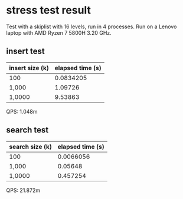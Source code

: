 # stress test result

Test with a skiplist with 16 levels, run in 4 processes. Run on a Lenovo laptop with AMD Ryzen 7 5800H 3.20 GHz.

## insert test
| insert size (k) | elapsed time (s) | 
|-----------------|------------------| 
| 100             |0.0834205| 
| 1,000           |1.09726| 
| 1,0000          |9.53863| 

QPS: 1.048m

## search test
| search size (k) | elapsed time (s) | 
|-----------------|------------------| 
| 100             |0.0066056| 
| 1,000           |0.05648| 
| 1,0000          |0.457254| 

QPS: 21.872m
